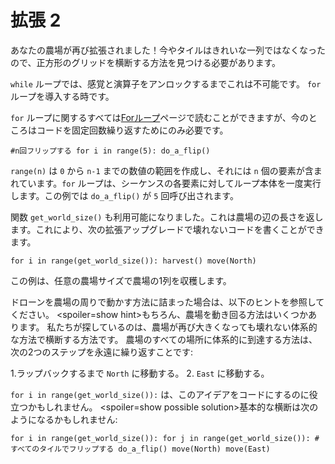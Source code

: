 # 拡張 2
あなたの農場が再び拡張されました！今やタイルはきれいな一列ではなくなったので、正方形のグリッドを横断する方法を見つける必要があります。

`while` ループでは、感覚と演算子をアンロックするまでこれは不可能です。
`for` ループを導入する時です。

`for` ループに関するすべては[Forループ](docs/scripting/for.md)ページで読むことができますが、今のところはコードを固定回数繰り返すためにのみ必要です。

`#n回フリップする
for i in range(5):
	do_a_flip()`

`range(n)` は `0` から `n-1` までの数値の範囲を作成し、それには `n` 個の要素が含まれています。`for` ループは、シーケンスの各要素に対してループ本体を一度実行します。この例では `do_a_flip()` が `5` 回呼び出されます。

関数 `get_world_size()` も利用可能になりました。これは農場の辺の長さを返します。これにより、次の拡張アップグレードで壊れないコードを書くことができます。

`for i in range(get_world_size()):
	harvest()
	move(North)`

この例は、任意の農場サイズで農場の1列を収穫します。

ドローンを農場の周りで動かす方法に詰まった場合は、以下のヒントを参照してください。
<spoiler=show hint>もちろん、農場を動き回る方法はいくつかあります。
私たちが探しているのは、農場が再び大きくなっても壊れない体系的な方法で横断する方法です。
農場のすべての場所に体系的に到達する方法は、次の2つのステップを永遠に繰り返すことです:

1.ラップバックするまで `North` に移動する。
2. `East` に移動する。

`for i in range(get_world_size()):` は、このアイデアをコードにするのに役立つかもしれません。
</spoiler>
<spoiler=show possible solution>基本的な横断は次のようになるかもしれません:

`for i in range(get_world_size()):
	for j in range(get_world_size()):
		#すべてのタイルでフリップする
		do_a_flip()
		move(North)
	move(East)`
</spoiler>
